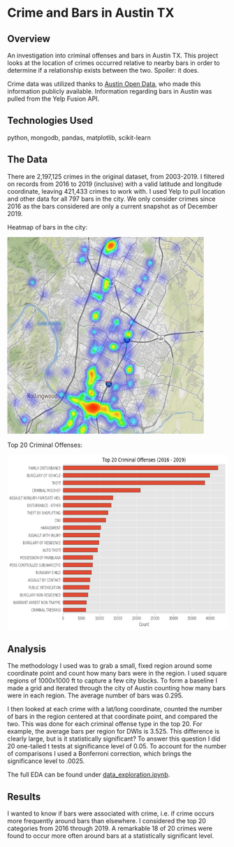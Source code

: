# Crime and Bars in Austin TX
## Overview
An investigation into criminal offenses and bars in Austin TX. This project looks at the location of crimes occurred relative to nearby bars in order to determine if a relationship exists between the two. Spoiler: it does.

Crime data was utilized thanks to [Austin Open Data](https://data.austintexas.gov/), who made this information publicly available. Information regarding bars in Austin was pulled from the Yelp Fusion API.

## Technologies Used
python, mongodb, pandas, matplotlib, scikit-learn

## The Data
There are 2,197,125 crimes in the original dataset, from 2003-2019. I filtered on records from 2016 to 2019 (inclusive) with a valid latitude and longitude coordinate, leaving 421,433 crimes to work with. I used Yelp to pull location and other data for all 797 bars in the city. We only consider crimes since 2016 as the bars considered are only a current snapshot as of December 2019.

Heatmap of bars in the city:

<img src="https://github.com/AustinPenner/Crime-ATX/blob/master/images/Bar%20Heatmap.PNG" width="450" height="450">

Top 20 Criminal Offenses:

<img src="https://github.com/AustinPenner/Crime-ATX/blob/master/images/Top%2020%20Crimes.png" width="650" height="400">

## Analysis
The methodology I used was to grab a small, fixed region around some coordinate point and count how many bars were in the region. I used square regions of 1000x1000 ft to capture a few city blocks. To form a baseline I made a grid and iterated through the city of Austin counting how many bars were in each region. The average number of bars was 0.295.

I then looked at each crime with a lat/long coordinate, counted the number of bars in the region centered at that coordinate point, and compared the two. This was done for each criminal offense type in the top 20. For example, the average bars per region for DWIs is 3.525. This difference is clearly large, but is it statistically significant? To answer this question I did 20 one-tailed t tests at significance level of 0.05. To account for the number of comparisons I used a Bonferroni correction, which brings the significance level to .0025. 

The full EDA can be found under [data_exploration.ipynb](https://github.com/AustinPenner/Crime-ATX/blob/master/data_exploration.ipynb).

## Results
I wanted to know if bars were associated with crime, i.e. if crime occurs more frequently around bars than elsewhere. I considered the top 20 categories from 2016 through 2019. A remarkable 18 of 20 crimes were found to occur more often around bars at a statistically significant level.
